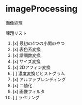 ﻿# imageProcessing
画像処理

課題リスト
1. [x] 最初の4つの小問のやつ
2. [x] 表色系変換
3. [x] 諧調数変換
4. [x] サイズ変換
5. [x] 2Dアフィン変換
6. [ ] 濃度変換とヒストグラム
7. [x] アルファブレンディング
8. [x] 二値化
9. [x] 画像フィルタ
10. [ ] ラベリング
